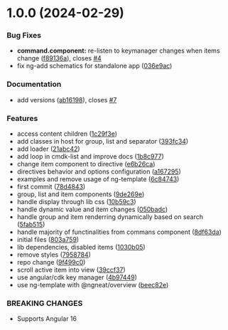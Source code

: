 # 1.0.0 (2024-02-29)


### Bug Fixes

* **command.component:** re-listen to keymanager changes when items change ([f89136a](https://github.com/ngxpert/cmdk/commit/f89136a1206cd6741e4ef6c8945a0cf0735eb4c5)), closes [#4](https://github.com/ngxpert/cmdk/issues/4)
* fix ng-add schematics for standalone app ([036e9ac](https://github.com/ngxpert/cmdk/commit/036e9ac0f157759a57370bc98f43972e8ec49364))


### Documentation

* add versions ([ab16198](https://github.com/ngxpert/cmdk/commit/ab16198b6a49dca48aaff27df93aae5d8eeb56c6)), closes [#7](https://github.com/ngxpert/cmdk/issues/7)


### Features

* access content children ([1c29f3e](https://github.com/ngxpert/cmdk/commit/1c29f3e1fbb6a20bab0bd185572dd33ef40b87ce))
* add classes in host for group, list and separator ([393fc34](https://github.com/ngxpert/cmdk/commit/393fc34af6a000850460cd928031e4fd75f6621f))
* add loader ([21abc42](https://github.com/ngxpert/cmdk/commit/21abc42dd42f1d8eaa07fef086d03c739196089c))
* add loop in cmdk-list and improve docs ([1b8c977](https://github.com/ngxpert/cmdk/commit/1b8c977b8f3c7bb1d26b66520dad21e1077980e4))
* change item component to directive ([e6b26ca](https://github.com/ngxpert/cmdk/commit/e6b26ca66a96d40b20ba82f5c130d96cdcfbcf27))
* directives behavior and options configuration ([a167295](https://github.com/ngxpert/cmdk/commit/a167295dcc19561a6b6f048a98279877bc1ad28d))
* examples and remove usage of ng-template ([6c84743](https://github.com/ngxpert/cmdk/commit/6c84743bf7931ea4cdc171ac370c4b62365d0347))
* first commit ([78d4843](https://github.com/ngxpert/cmdk/commit/78d48431e3bed79fa1acbd917dcd29362641bc3c))
* group, list and item components ([9de269e](https://github.com/ngxpert/cmdk/commit/9de269eee414ffafaa2185558cc68eaa1977afa1))
* handle display through lib css ([10b59c3](https://github.com/ngxpert/cmdk/commit/10b59c3b34756acba7afdcf43188891f2f773334))
* handle dynamic value and item changes ([050badc](https://github.com/ngxpert/cmdk/commit/050badc58dd1ba4a6dbf0cfa72cdaafbdb46023b))
* handle group and item renderring dynamically based on search ([5fab515](https://github.com/ngxpert/cmdk/commit/5fab51582d7223e256e463c7ab464c4a29dbc6e9))
* handle majority of functinalities from commans component ([8df63da](https://github.com/ngxpert/cmdk/commit/8df63dab616eb6c5b09acefcbf696055379154b8))
* initial files ([803a759](https://github.com/ngxpert/cmdk/commit/803a75902a757ca478ac6dde7e71d0b50f44bcf5))
* lib dependencies, disabled items ([1030b05](https://github.com/ngxpert/cmdk/commit/1030b0593c89a4f9a8d1ff78b4348952f379225f))
* remove styles ([7958784](https://github.com/ngxpert/cmdk/commit/79587847d4f323a110f6093e3c795ee29b80e190))
* repo change ([9f499c0](https://github.com/ngxpert/cmdk/commit/9f499c0c54c8e9e1ee88fa60afdbee1f8740a9e4))
* scroll active item into view ([39ccf37](https://github.com/ngxpert/cmdk/commit/39ccf375300f1adb1791efca81ec41526073682c))
* use angular/cdk key manager ([4b97449](https://github.com/ngxpert/cmdk/commit/4b97449e181746f6d9de64719e734be6965de199))
* use ng-template with @ngneat/overview ([beec82e](https://github.com/ngxpert/cmdk/commit/beec82e9c4d753b9fd8c72d14ffb18ebb23feea3))


### BREAKING CHANGES

* Supports Angular 16
